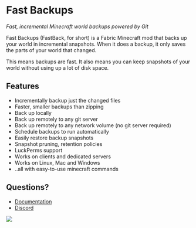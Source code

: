 # Fast Backups

*Fast, incremental Minecraft world backups powered by Git*

Fast Backups (FastBack, for short) is a Fabric Minecraft mod that backs up your world in incremental snapshots.  When it does a backup, it only saves the parts of your world that changed.

This means backups are fast.  It also means you can keep snapshots of your world without using up a lot
of disk space.

## Features

* Incrementally backup just the changed files
* Faster, smaller backups than zipping
* Back up locally
* Back up remotely to any git server
* Back up remotely to any network volume (no git server required)
* Schedule backups to run automatically
* Easily restore backup snapshots
* Snapshot pruning, retention policies
* LuckPerms support
* Works on clients and dedicated servers
* Works on Linux, Mac and Windows
* ..all with easy-to-use minecraft commands

## Questions?
* [Documentation](https://pcal43.github.io/fastback)
* [Discord](https://discord.gg/jUP5nSPrjx)

![](https://pcal43.github.io/fastback/savescreen_animation.gif)